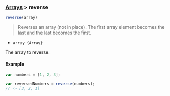 ### [Arrays](../) > reverse

```js
reverse(array)
```

> Reverses an array (not in place).
> The first array element becomes the last and the last becomes the first.

- `array {Array}`

The array to reverse.

#### Example
```js
var numbers = [1, 2, 3];

var reversedNumbers = reverse(numbers); 
// -> [3, 2, 1]
```
